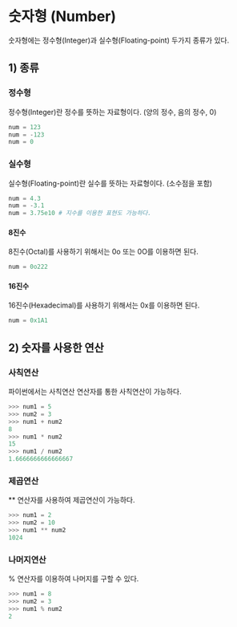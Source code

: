 # 숫자형 (Number)

숫자형에는 정수형(Integer)과 실수형(Floating-point) 두가지 종류가 있다.

## 1) 종류

### 정수형

정수형(Integer)란 정수를 뜻하는 자료형이다. (양의 정수, 음의 정수, 0)

```python
num = 123
num = -123
num = 0
```

### 실수형

실수형(Floating-point)란 실수를 뜻하는 자료형이다. (소수점을 포함)

```python
num = 4.3
num = -3.1
num = 3.75e10 # 지수를 이용한 표현도 가능하다.
```

#### 8진수

8진수(Octal)를 사용하기 위해서는 0o 또는 0O를 이용하면 된다.

```python
num = 0o222
```

#### 16진수

16진수(Hexadecimal)를 사용하기 위해서는 0x를 이용하면 된다.

```python
num = 0x1A1
```

## 2) 숫자를 사용한 연산

### 사칙연산

파이썬에서는 사칙연산 연산자를 통한 사칙연산이 가능하다.

```python
>>> num1 = 5
>>> num2 = 3
>>> num1 + num2
8
>>> num1 * num2
15
>>> num1 / num2
1.6666666666666667
```

### 제곱연산

** 연산자를 사용하여 제곱연산이 가능하다.

```python
>>> num1 = 2
>>> num2 = 10
>>> num1 ** num2
1024
```

### 나머지연산

% 연산자를 이용하여 나머지를 구할 수 있다.

```python
>>> num1 = 8
>>> num2 = 3
>>> num1 % num2
2
```
